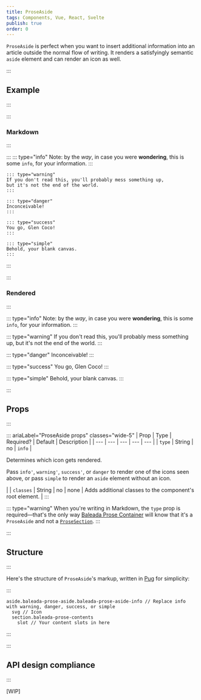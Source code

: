 ```yaml
---
title: ProseAside
tags: Components, Vue, React, Svelte
publish: true
order: 0
---
```


`ProseAside` is perfect when you want to insert additional information into an article outside the normal flow of writing. It renders a satisfyingly semantic `aside` element and can render an icon as well.

:::
## Example
:::

:::
### Markdown
:::

:::
    ::: type="info"
    Note: by the _way_, in case you were **wondering**,
    this is some `info`, for your information.
    :::

    ::: type="warning"
    If you don't read this, you'll probably mess something up,
    but it's not the end of the world.
    :::

    ::: type="danger"
    Inconceivable!
    :::

    ::: type="success"
    You go, Glen Coco!
    :::

    ::: type="simple"
    Behold, your blank canvas.
    :::
:::

:::
### Rendered
:::


::: type="info"
Note: by the _way_, in case you were **wondering**, this is some `info`, for your information.
:::

::: type="warning"
If you don't read this, you'll probably mess something up, but it's not the end of the world.
:::

::: type="danger"
Inconceivable!
:::

::: type="success"
You go, Glen Coco!
:::

::: type="simple"
Behold, your blank canvas.
:::


:::
## Props
:::

::: ariaLabel="ProseAside props" classes="wide-5"
| Prop | Type | Required? | Default | Description |
| --- | --- | --- | --- | --- |
| `type` | String | no | `info` | <p>Determines which icon gets rendered.</p><p>Pass `info'`, `warning'`, `success'`, or `danger` to render one of the icons seen above, or pass `simple` to render an `aside` element without an icon.</p> |
| `classes` | String | no | none | Adds additional classes to the component's root element. |
:::

::: type="warning"
When you're writing in Markdown, the `type` prop is required—that's the only way [Baleada Prose Container](/docs/prose-container) will know that it's a `ProseAside` and not a [`ProseSection`](/docs/prose/components/section).
:::


:::
## Structure
:::

Here's the structure of `ProseAside`'s markup, written in [Pug](https://github.com/pugjs/pug#syntax) for simplicity:

:::
```pug
aside.baleada-prose-aside.baleada-prose-aside-info // Replace info with warning, danger, success, or simple
  svg // Icon
  section.baleada-prose-contents
    slot // Your content slots in here
```
:::


:::
## API design compliance
:::

[WIP]

<!-- ::: ariaLabel="A table showing ProseAside's API design compliance"  classes="wide-1 wide-3"
| Spec | Compliance status | Notes |
| --- | --- | --- |
::: -->
